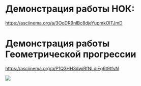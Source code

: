 # Демонстрация работы НОК:
https://asciinema.org/a/3OoDR9nlBc8djeYupmkOlTJmD

# Демонстрация работы Геометрической прогрессии 
https://asciinema.org/a/P1Q3HH3dwiRfNLdiEg6t9tfvN

<a href="https://codeclimate.com/github/Mant1kore/development_methodology/maintainability"><img src="https://api.codeclimate.com/v1/badges/741d9af31c1ee4179c08/maintainability" /></a>
